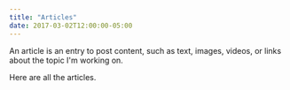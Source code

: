 ```yaml
---
title: "Articles"
date: 2017-03-02T12:00:00-05:00
---
```

An article is an entry to post content, such as text, images, videos, or links about the topic I'm working on.

Here are all the articles.